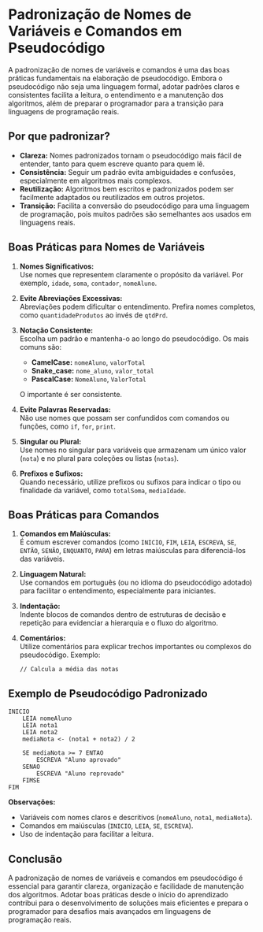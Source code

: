 # Padronização de Nomes de Variáveis e Comandos em Pseudocódigo

A padronização de nomes de variáveis e comandos é uma das boas práticas fundamentais na elaboração de pseudocódigo. Embora o pseudocódigo não seja uma linguagem formal, adotar padrões claros e consistentes facilita a leitura, o entendimento e a manutenção dos algoritmos, além de preparar o programador para a transição para linguagens de programação reais.

## Por que padronizar?

- **Clareza:** Nomes padronizados tornam o pseudocódigo mais fácil de entender, tanto para quem escreve quanto para quem lê.
- **Consistência:** Seguir um padrão evita ambiguidades e confusões, especialmente em algoritmos mais complexos.
- **Reutilização:** Algoritmos bem escritos e padronizados podem ser facilmente adaptados ou reutilizados em outros projetos.
- **Transição:** Facilita a conversão do pseudocódigo para uma linguagem de programação, pois muitos padrões são semelhantes aos usados em linguagens reais.

## Boas Práticas para Nomes de Variáveis

1. **Nomes Significativos:**  
   Use nomes que representem claramente o propósito da variável. Por exemplo, `idade`, `soma`, `contador`, `nomeAluno`.

2. **Evite Abreviações Excessivas:**  
   Abreviações podem dificultar o entendimento. Prefira nomes completos, como `quantidadeProdutos` ao invés de `qtdPrd`.

3. **Notação Consistente:**  
   Escolha um padrão e mantenha-o ao longo do pseudocódigo. Os mais comuns são:
   - **CamelCase:** `nomeAluno`, `valorTotal`
   - **Snake_case:** `nome_aluno`, `valor_total`
   - **PascalCase:** `NomeAluno`, `ValorTotal`
   
   O importante é ser consistente.

4. **Evite Palavras Reservadas:**  
   Não use nomes que possam ser confundidos com comandos ou funções, como `if`, `for`, `print`.

5. **Singular ou Plural:**  
   Use nomes no singular para variáveis que armazenam um único valor (`nota`) e no plural para coleções ou listas (`notas`).

6. **Prefixos e Sufixos:**  
   Quando necessário, utilize prefixos ou sufixos para indicar o tipo ou finalidade da variável, como `totalSoma`, `mediaIdade`.

## Boas Práticas para Comandos

1. **Comandos em Maiúsculas:**  
   É comum escrever comandos (como `INICIO`, `FIM`, `LEIA`, `ESCREVA`, `SE`, `ENTÃO`, `SENÃO`, `ENQUANTO`, `PARA`) em letras maiúsculas para diferenciá-los das variáveis.

2. **Linguagem Natural:**  
   Use comandos em português (ou no idioma do pseudocódigo adotado) para facilitar o entendimento, especialmente para iniciantes.

3. **Indentação:**  
   Indente blocos de comandos dentro de estruturas de decisão e repetição para evidenciar a hierarquia e o fluxo do algoritmo.

4. **Comentários:**  
   Utilize comentários para explicar trechos importantes ou complexos do pseudocódigo. Exemplo:
   ```plaintext
   // Calcula a média das notas
   ```

## Exemplo de Pseudocódigo Padronizado

```plaintext
INICIO
    LEIA nomeAluno
    LEIA nota1
    LEIA nota2
    mediaNota <- (nota1 + nota2) / 2

    SE mediaNota >= 7 ENTAO
        ESCREVA "Aluno aprovado"
    SENAO
        ESCREVA "Aluno reprovado"
    FIMSE
FIM
```

**Observações:**
- Variáveis com nomes claros e descritivos (`nomeAluno`, `nota1`, `mediaNota`).
- Comandos em maiúsculas (`INICIO`, `LEIA`, `SE`, `ESCREVA`).
- Uso de indentação para facilitar a leitura.

## Conclusão

A padronização de nomes de variáveis e comandos em pseudocódigo é essencial para garantir clareza, organização e facilidade de manutenção dos algoritmos. Adotar boas práticas desde o início do aprendizado contribui para o desenvolvimento de soluções mais eficientes e prepara o programador para desafios mais avançados em linguagens de programação reais.